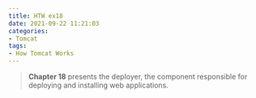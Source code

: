 ```yaml
---
title: HTW ex18
date: 2021-09-22 11:21:03
categories:
- Tomcat
tags:
- How Tomcat Works
---
```


> **Chapter 18** presents the deployer, the component responsible for deploying and installing web applications. 
